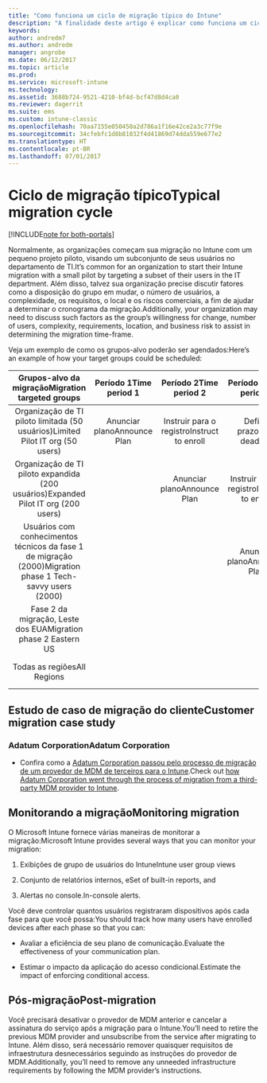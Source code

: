 ```yaml
---
title: "Como funciona um ciclo de migração típico do Intune"
description: "A finalidade deste artigo é explicar como funciona um ciclo de migração do Intune e dar exemplos de como o cliente lida com os ciclos de migração."
keywords: 
author: andredm7
ms.author: andredm
manager: angrobe
ms.date: 06/12/2017
ms.topic: article
ms.prod: 
ms.service: microsoft-intune
ms.technology: 
ms.assetid: 3688b724-9521-4210-bf4d-bcf47d8d4ca0
ms.reviewer: dagerrit
ms.suite: ems
ms.custom: intune-classic
ms.openlocfilehash: 70aa7155e050450a2d786a1f16e42ce2a3c77f9e
ms.sourcegitcommit: 34cfebfc1d8b81032f4d41869d74dda559e677e2
ms.translationtype: HT
ms.contentlocale: pt-BR
ms.lasthandoff: 07/01/2017
---
```

# <span data-ttu-id="a2c23-103">Ciclo de migração típico</span><span class="sxs-lookup"><span data-stu-id="a2c23-103">Typical migration cycle</span></span>
<a id="typical-migration-cycle" class="xliff"></a>

[!INCLUDE[note for both-portals](./includes/note-for-both-portals.md)]

<span data-ttu-id="a2c23-104">Normalmente, as organizações começam sua migração no Intune com um pequeno projeto piloto, visando um subconjunto de seus usuários no departamento de TI.</span><span class="sxs-lookup"><span data-stu-id="a2c23-104">It’s common for an organization to start their Intune migration with a small pilot by targeting a subset of their users in the IT department.</span></span> <span data-ttu-id="a2c23-105">Além disso, talvez sua organização precise discutir fatores como a disposição do grupo em mudar, o número de usuários, a complexidade, os requisitos, o local e os riscos comerciais, a fim de ajudar a determinar o cronograma da migração.</span><span class="sxs-lookup"><span data-stu-id="a2c23-105">Additionally, your organization may need to discuss such factors as the group’s willingness for change, number of users, complexity, requirements, location, and business risk to assist in determining the migration time-frame.</span></span>

<span data-ttu-id="a2c23-106">Veja um exemplo de como os grupos-alvo poderão ser agendados:</span><span class="sxs-lookup"><span data-stu-id="a2c23-106">Here’s an example of how your target groups could be scheduled:</span></span>

  | <span data-ttu-id="a2c23-107">**Grupos-alvo da migração**</span><span class="sxs-lookup"><span data-stu-id="a2c23-107">**Migration targeted groups**</span></span> | <span data-ttu-id="a2c23-108">**Período 1**</span><span class="sxs-lookup"><span data-stu-id="a2c23-108">**Time period 1**</span></span> | <span data-ttu-id="a2c23-109">**Período 2**</span><span class="sxs-lookup"><span data-stu-id="a2c23-109">**Time period 2**</span></span> | <span data-ttu-id="a2c23-110">**Período 3**</span><span class="sxs-lookup"><span data-stu-id="a2c23-110">**Time period 3**</span></span> | <span data-ttu-id="a2c23-111">**Período 4**</span><span class="sxs-lookup"><span data-stu-id="a2c23-111">**Time period 4**</span></span> | <span data-ttu-id="a2c23-112">**...**</span><span class="sxs-lookup"><span data-stu-id="a2c23-112">**...**</span></span>
|:---:|:---:|:---:|:---:|:---:|:---:|
| <span data-ttu-id="a2c23-113">Organização de TI piloto limitada (50 usuários)</span><span class="sxs-lookup"><span data-stu-id="a2c23-113">Limited Pilot IT org (50 users)</span></span> | <span data-ttu-id="a2c23-114">Anunciar plano</span><span class="sxs-lookup"><span data-stu-id="a2c23-114">Announce Plan</span></span> | <span data-ttu-id="a2c23-115">Instruir para o registro</span><span class="sxs-lookup"><span data-stu-id="a2c23-115">Instruct to enroll</span></span> | <span data-ttu-id="a2c23-116">Definir prazo</span><span class="sxs-lookup"><span data-stu-id="a2c23-116">Give deadline</span></span> | <span data-ttu-id="a2c23-117">Impor acesso condicional</span><span class="sxs-lookup"><span data-stu-id="a2c23-117">Enforce conditional access</span></span> |  |                                                        
| <span data-ttu-id="a2c23-118">Organização de TI piloto expandida (200 usuários)</span><span class="sxs-lookup"><span data-stu-id="a2c23-118">Expanded Pilot IT org (200 users)</span></span> |  | <span data-ttu-id="a2c23-119">Anunciar plano</span><span class="sxs-lookup"><span data-stu-id="a2c23-119">Announce Plan</span></span> | <span data-ttu-id="a2c23-120">Instruir para o registro</span><span class="sxs-lookup"><span data-stu-id="a2c23-120">Instruct to enroll</span></span> | <span data-ttu-id="a2c23-121">Definir prazo</span><span class="sxs-lookup"><span data-stu-id="a2c23-121">Give deadline</span></span> | <span data-ttu-id="a2c23-122">Impor acesso condicional</span><span class="sxs-lookup"><span data-stu-id="a2c23-122">Enforce conditional access</span></span> | 
| <span data-ttu-id="a2c23-123">Usuários com conhecimentos técnicos da fase 1 de migração (2000)</span><span class="sxs-lookup"><span data-stu-id="a2c23-123">Migration phase 1 Tech-savvy users (2000)</span></span> |  |  | <span data-ttu-id="a2c23-124">Anunciar plano</span><span class="sxs-lookup"><span data-stu-id="a2c23-124">Announce Plan</span></span> | <span data-ttu-id="a2c23-125">Instruir para o registro</span><span class="sxs-lookup"><span data-stu-id="a2c23-125">Instruct to enroll</span></span> | <span data-ttu-id="a2c23-126">Definir prazo</span><span class="sxs-lookup"><span data-stu-id="a2c23-126">Give deadline</span></span> | 
| <span data-ttu-id="a2c23-127">Fase 2 da migração, Leste dos EUA</span><span class="sxs-lookup"><span data-stu-id="a2c23-127">Migration phase 2 Eastern US</span></span> |  |  |  | <span data-ttu-id="a2c23-128">Anunciar plano</span><span class="sxs-lookup"><span data-stu-id="a2c23-128">Announce Plan</span></span> | <span data-ttu-id="a2c23-129">Instruir para o registro</span><span class="sxs-lookup"><span data-stu-id="a2c23-129">Instruct to enroll</span></span> | 
| <span data-ttu-id="a2c23-130">Todas as regiões</span><span class="sxs-lookup"><span data-stu-id="a2c23-130">All Regions</span></span> |  |  |  |  | <span data-ttu-id="a2c23-131">Anunciar plano</span><span class="sxs-lookup"><span data-stu-id="a2c23-131">Announce Plan</span></span> | 

## <span data-ttu-id="a2c23-132">Estudo de caso de migração do cliente</span><span class="sxs-lookup"><span data-stu-id="a2c23-132">Customer migration case study</span></span>
<a id="customer-migration-case-study" class="xliff"></a>

### <span data-ttu-id="a2c23-133">Adatum Corporation</span><span class="sxs-lookup"><span data-stu-id="a2c23-133">Adatum Corporation</span></span>
<a id="adatum-corporation" class="xliff"></a>

- <span data-ttu-id="a2c23-134">Confira como a [Adatum Corporation passou pelo processo de migração de um provedor de MDM de terceiros para o Intune](https://gallery.technet.microsoft.com/Intune-migration-guide-893a95e3?redir=0).</span><span class="sxs-lookup"><span data-stu-id="a2c23-134">Check out [how Adatum Corporation went through the process of migration from a third-party MDM provider to Intune](https://gallery.technet.microsoft.com/Intune-migration-guide-893a95e3?redir=0).</span></span>

## <span data-ttu-id="a2c23-135">Monitorando a migração</span><span class="sxs-lookup"><span data-stu-id="a2c23-135">Monitoring migration</span></span>
<a id="monitoring-migration" class="xliff"></a>

<span data-ttu-id="a2c23-136">O Microsoft Intune fornece várias maneiras de monitorar a migração:</span><span class="sxs-lookup"><span data-stu-id="a2c23-136">Microsoft Intune provides several ways that you can monitor your migration:</span></span>

1.  <span data-ttu-id="a2c23-137">Exibições de grupo de usuários do Intune</span><span class="sxs-lookup"><span data-stu-id="a2c23-137">Intune user group views</span></span>

2.  <span data-ttu-id="a2c23-138">Conjunto de relatórios internos, e</span><span class="sxs-lookup"><span data-stu-id="a2c23-138">Set of built-in reports, and</span></span>

3.  <span data-ttu-id="a2c23-139">Alertas no console.</span><span class="sxs-lookup"><span data-stu-id="a2c23-139">In-console alerts.</span></span>

<span data-ttu-id="a2c23-140">Você deve controlar quantos usuários registraram dispositivos após cada fase para que você possa:</span><span class="sxs-lookup"><span data-stu-id="a2c23-140">You should track how many users have enrolled devices after each phase so that you can:</span></span>

-   <span data-ttu-id="a2c23-141">Avaliar a eficiência de seu plano de comunicação.</span><span class="sxs-lookup"><span data-stu-id="a2c23-141">Evaluate the effectiveness of your communication plan.</span></span>

-   <span data-ttu-id="a2c23-142">Estimar o impacto da aplicação do acesso condicional.</span><span class="sxs-lookup"><span data-stu-id="a2c23-142">Estimate the impact of enforcing conditional access.</span></span>


## <span data-ttu-id="a2c23-143">Pós-migração</span><span class="sxs-lookup"><span data-stu-id="a2c23-143">Post-migration</span></span>
<a id="post-migration" class="xliff"></a>

<span data-ttu-id="a2c23-144">Você precisará desativar o provedor de MDM anterior e cancelar a assinatura do serviço após a migração para o Intune.</span><span class="sxs-lookup"><span data-stu-id="a2c23-144">You’ll need to retire the previous MDM provider and unsubscribe from the service after migrating to Intune.</span></span> <span data-ttu-id="a2c23-145">Além disso, será necessário remover quaisquer requisitos de infraestrutura desnecessários seguindo as instruções do provedor de MDM.</span><span class="sxs-lookup"><span data-stu-id="a2c23-145">Additionally, you’ll need to remove any unneeded infrastructure requirements by following the MDM provider’s instructions.</span></span>
